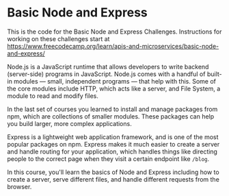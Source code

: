 # Basic Node and Express

This is the code for the Basic Node and Express Challenges. Instructions for working on these challenges start at https://www.freecodecamp.org/learn/apis-and-microservices/basic-node-and-express/

Node.js is a JavaScript runtime that allows developers to write backend (server-side) programs in JavaScript. Node.js comes with a handful of built-in modules — small, independent programs — that help with this. Some of the core modules include HTTP, which acts like a server, and File System, a module to read and modify files.

In the last set of courses you learned to install and manage packages from npm, which are collections of smaller modules. These packages can help you build larger, more complex applications.

Express is a lightweight web application framework, and is one of the most popular packages on npm. Express makes it much easier to create a server and handle routing for your application, which handles things like directing people to the correct page when they visit a certain endpoint like `/blog`.

In this course, you'll learn the basics of Node and Express including how to create a server, serve different files, and handle different requests from the browser.

